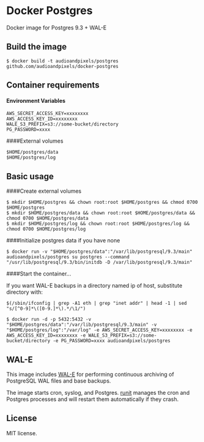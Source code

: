 # Docker Postgres

Docker image for Postgres 9.3 + WAL-E

## Build the image
```shell
$ docker build -t audioandpixels/postgres github.com/audioandpixels/docker-postgres
```

## Container requirements

#### Environment Variables
```
AWS_SECRET_ACCESS_KEY=xxxxxxxx
AWS_ACCESS_KEY_ID=xxxxxxxx
WALE_S3_PREFIX=s3://some-bucket/directory
PG_PASSWORD=xxxx
```

####External volumes
```
$HOME/postgres/data
$HOME/postgres/log
```

## Basic usage

####Create external volumes
```shell
$ mkdir $HOME/postgres && chown root:root $HOME/postgres && chmod 0700 $HOME/postgres
$ mkdir $HOME/postgres/data && chown root:root $HOME/postgres/data && chmod 0700 $HOME/postgres/data
$ mkdir $HOME/postgres/log && chown root:root $HOME/postgres/log && chmod 0700 $HOME/postgres/log
```

####Initialize postgres data if you have none
```shell
$ docker run -v "$HOME/postgres/data":"/var/lib/postgresql/9.3/main" audioandpixels/postgres su postgres --command "/usr/lib/postgresql/9.3/bin/initdb -D /var/lib/postgresql/9.3/main"
```

####Start the container...

If you want WAL-E backups in a directory named ip of host, substitute directory with:
```shell
$(/sbin/ifconfig | grep -A1 eth | grep "inet addr" | head -1 | sed "s/[^0-9]*\([0-9.]*\).*/\1/")
```

```shell
$ docker run -d -p 5432:5432 -v "$HOME/postgres/data":"/var/lib/postgresql/9.3/main" -v "$HOME/postgres/log":"/var/log" -e AWS_SECRET_ACCESS_KEY=xxxxxxxx -e AWS_ACCESS_KEY_ID=xxxxxxxx -e WALE_S3_PREFIX=s3://some-bucket/directory -e PG_PASSWORD=xxxx audioandpixels/postgres
```

## WAL-E

This image includes [WAL-E][wal-e] for performing continuous archiving of PostgreSQL WAL files and base backups.

The image starts cron, syslog, and Postgres. [runit][runit] manages the cron and Postgres processes and will restart them automatically if they crash.

## License

MIT license.

[wal-e]:  https://github.com/wal-e/wal-e
[runit]:  http://smarden.org/runit/

